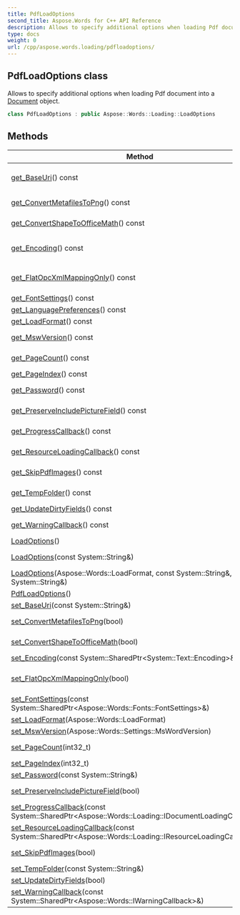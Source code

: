 ```yaml
---
title: PdfLoadOptions
second_title: Aspose.Words for C++ API Reference
description: Allows to specify additional options when loading Pdf document into a Document object. 
type: docs
weight: 0
url: /cpp/aspose.words.loading/pdfloadoptions/
---
```

## PdfLoadOptions class


Allows to specify additional options when loading Pdf document into a [Document](../aspose.words/document/) object.

```cpp
class PdfLoadOptions : public Aspose::Words::Loading::LoadOptions
```


## Methods

| Method | Description |
| --- | --- |
| [get_BaseUri](../loadoptions/get_baseuri/)() const | Gets or sets the string that will be used to resolve relative URIs found in the document into absolute URIs when required. Can be null or empty string. Default is null. |
| [get_ConvertMetafilesToPng](../loadoptions/get_convertmetafilestopng/)() const | Gets or sets whether to convert metafile (**Wmf** or **Emf**) images to **Png** image format. |
| [get_ConvertShapeToOfficeMath](../loadoptions/get_convertshapetoofficemath/)() const | Gets or sets whether to convert shapes with EquationXML to Office [Math](../../aspose.words.math/) objects. |
| [get_Encoding](../loadoptions/get_encoding/)() const | Gets or sets the encoding that will be used to load an HTML, TXT, or CHM document if the encoding is not specified inside the document. Can be null. Default is null. |
| [get_FlatOpcXmlMappingOnly](../loadoptions/get_flatopcxmlmappingonly/)() const | Gets value determining which document formats are allowed to be mapped by [XmlMapping](../../aspose.words.markup/structureddocumenttag/get_xmlmapping/). By default only **FlatOpc** document format is allowed to be mapped. |
| [get_FontSettings](../loadoptions/get_fontsettings/)() const | Allows to specify document font settings. |
| [get_LanguagePreferences](../loadoptions/get_languagepreferences/)() const | Gets language preferences that will be used when document is loading. |
| [get_LoadFormat](../loadoptions/get_loadformat/)() const | Specifies the format of the document to be loaded. Default is **Auto**. |
| [get_MswVersion](../loadoptions/get_mswversion/)() const | Allows to specify that the document loading process should match a specific MS Word version. Default value is **Word2019** |
| [get_PageCount](./get_pagecount/)() const | Gets the number of pages to read. Default is MaxValue which means all pages of the document will be read. |
| [get_PageIndex](./get_pageindex/)() const | Gets the 0-based index of the first page to read. Default is 0. |
| [get_Password](../loadoptions/get_password/)() const | Gets or sets the password for opening an encrypted document. Can be null or empty string. Default is null. |
| [get_PreserveIncludePictureField](../loadoptions/get_preserveincludepicturefield/)() const | Gets or sets whether to preserve the INCLUDEPICTURE field when reading Microsoft Word formats. The default value is false. |
| [get_ProgressCallback](../loadoptions/get_progresscallback/)() const | Called during loading a document and accepts data about loading progress. |
| [get_ResourceLoadingCallback](../loadoptions/get_resourceloadingcallback/)() const | Allows to control how external resources (images, style sheets) are loaded when a document is imported from HTML, MHTML. |
| [get_SkipPdfImages](./get_skippdfimages/)() const | Gets the flag indicating whether images must be skipped while loading PDF document. Default is False. |
| [get_TempFolder](../loadoptions/get_tempfolder/)() const | Allows to use temporary files when reading document. By default this property is **null** and no temporary files are used. |
| [get_UpdateDirtyFields](../loadoptions/get_updatedirtyfields/)() const | Specifies whether to update the fields with the **dirty** attribute. |
| [get_WarningCallback](../loadoptions/get_warningcallback/)() const | Called during a load operation, when an issue is detected that might result in data or formatting fidelity loss. |
| [LoadOptions](../loadoptions/loadoptions/)() | Initializes a new instance of this class with default values. |
| [LoadOptions](../loadoptions/loadoptions/)(const System::String\&) | A shortcut to initialize a new instance of this class with the specified password to load an encrypted document. |
| [LoadOptions](../loadoptions/loadoptions/)(Aspose::Words::LoadFormat, const System::String\&, const System::String\&) | A shortcut to initialize a new instance of this class with properties set to the specified values. |
| [PdfLoadOptions](./pdfloadoptions/)() |  |
| [set_BaseUri](../loadoptions/set_baseuri/)(const System::String\&) | Setter for [Aspose::Words::Loading::LoadOptions::get_BaseUri](../loadoptions/get_baseuri/). |
| [set_ConvertMetafilesToPng](../loadoptions/set_convertmetafilestopng/)(bool) | Setter for [Aspose::Words::Loading::LoadOptions::get_ConvertMetafilesToPng](../loadoptions/get_convertmetafilestopng/). |
| [set_ConvertShapeToOfficeMath](../loadoptions/set_convertshapetoofficemath/)(bool) | Setter for [Aspose::Words::Loading::LoadOptions::get_ConvertShapeToOfficeMath](../loadoptions/get_convertshapetoofficemath/). |
| [set_Encoding](../loadoptions/set_encoding/)(const System::SharedPtr\<System::Text::Encoding\>\&) | Setter for [Aspose::Words::Loading::LoadOptions::get_Encoding](../loadoptions/get_encoding/). |
| [set_FlatOpcXmlMappingOnly](../loadoptions/set_flatopcxmlmappingonly/)(bool) | Sets value determining which document formats are allowed to be mapped by [XmlMapping](../../aspose.words.markup/structureddocumenttag/get_xmlmapping/). By default only **FlatOpc** document format is allowed to be mapped. |
| [set_FontSettings](../loadoptions/set_fontsettings/)(const System::SharedPtr\<Aspose::Words::Fonts::FontSettings\>\&) | Setter for [Aspose::Words::Loading::LoadOptions::get_FontSettings](../loadoptions/get_fontsettings/). |
| [set_LoadFormat](../loadoptions/set_loadformat/)(Aspose::Words::LoadFormat) | Setter for [Aspose::Words::Loading::LoadOptions::get_LoadFormat](../loadoptions/get_loadformat/). |
| [set_MswVersion](../loadoptions/set_mswversion/)(Aspose::Words::Settings::MsWordVersion) | Setter for [Aspose::Words::Loading::LoadOptions::get_MswVersion](../loadoptions/get_mswversion/). |
| [set_PageCount](./set_pagecount/)(int32_t) | Sets the number of pages to read. Default is MaxValue which means all pages of the document will be read. |
| [set_PageIndex](./set_pageindex/)(int32_t) | Sets the 0-based index of the first page to read. Default is 0. |
| [set_Password](../loadoptions/set_password/)(const System::String\&) | Setter for [Aspose::Words::Loading::LoadOptions::get_Password](../loadoptions/get_password/). |
| [set_PreserveIncludePictureField](../loadoptions/set_preserveincludepicturefield/)(bool) | Setter for [Aspose::Words::Loading::LoadOptions::get_PreserveIncludePictureField](../loadoptions/get_preserveincludepicturefield/). |
| [set_ProgressCallback](../loadoptions/set_progresscallback/)(const System::SharedPtr\<Aspose::Words::Loading::IDocumentLoadingCallback\>\&) | Called during loading a document and accepts data about loading progress. |
| [set_ResourceLoadingCallback](../loadoptions/set_resourceloadingcallback/)(const System::SharedPtr\<Aspose::Words::Loading::IResourceLoadingCallback\>\&) | Setter for [Aspose::Words::Loading::LoadOptions::get_ResourceLoadingCallback](../loadoptions/get_resourceloadingcallback/). |
| [set_SkipPdfImages](./set_skippdfimages/)(bool) | Sets the flag indicating whether images must be skipped while loading PDF document. Default is False. |
| [set_TempFolder](../loadoptions/set_tempfolder/)(const System::String\&) | Setter for [Aspose::Words::Loading::LoadOptions::get_TempFolder](../loadoptions/get_tempfolder/). |
| [set_UpdateDirtyFields](../loadoptions/set_updatedirtyfields/)(bool) | Setter for [Aspose::Words::Loading::LoadOptions::get_UpdateDirtyFields](../loadoptions/get_updatedirtyfields/). |
| [set_WarningCallback](../loadoptions/set_warningcallback/)(const System::SharedPtr\<Aspose::Words::IWarningCallback\>\&) | Setter for [Aspose::Words::Loading::LoadOptions::get_WarningCallback](../loadoptions/get_warningcallback/). |
